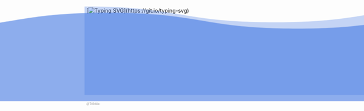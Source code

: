 [![Typing SVG](https://readme-typing-svg.herokuapp.com?color=00F779&center=true&width=550&lines=%C2%A1Holaaa+mi+nombre+es+Marco+Antonio+Rivera+Silva!)](https://git.io/typing-svg)


<svg viewBox="0 0 115 25" xmlns="http://www.w3.org/2000/svg" xmlns:xlink="http://www.w3.org/1999/xlink">

<style>

svg {
  width:100vw;
  position:fixed;
  top:-5px;
  transform: rotate(360deg);
  overflow:visible;
}

.wave {
  animation: wave 3s linear;
  animation-iteration-count:infinite;
  fill: #4478e3;  
}

.wave:hover {
  fill: #0066cc;
}

#wave2 {
  animation-duration:5s;
  animation-direction: reverse;
  opacity: .6
}
#wave3 {
  animation-duration: 7s;
  opacity:.3;
}
@keyframes wave {
  to {transform: translateX(-100%);}
}


</style>

 <defs> 
    <filter id="goo">
      <feGaussianBlur in="SourceGraphic" stdDeviation="1" result="blur" />
      <feColorMatrix in="blur" mode="matrix" values="
           1 0 0 0 0  
           0 1 0 0 0  
           0 0 1 0 0  
           0 0 0 13 -9" result="goo" />
      <xfeBlend in="SourceGraphic" in2="goo" />
  	</filter>
    <path id="wave" d="M 0,10 C 30,10 30,15 60,15 90,15 90,10 120,10 150,10 150,15 180,15 210,15 210,10 240,10 v 28 h -240 z" />
  </defs> 
  <use id="wave3" class="wave" xlink:href="#wave" x="0" y="-2" ></use> 
  <use id="wave2" class="wave" xlink:href="#wave" x="0" y="0" ></use>
<svg height="30" width="200" xmlns:xlink="http://www.w3.org/1999/xlink">
  <a xlink:href="https://github.com/Trilokia" target="_top">
  <text y="39" font-family="Times, serif" fill="grey" font-size="1px">
    @Trilokia
  </text>
  </a>
</svg>
</svg>

<!--
**DONMARCORS/DONMARCORS** is a ✨ _special_ ✨ repository because its `README.md` (this file) appears on your GitHub profile.

Here are some ideas to get you started:

- 🔭 I’m currently working on ...
- 🌱 I’m currently learning ...
- 👯 I’m looking to collaborate on ...
- 🤔 I’m looking for help with ...
- 💬 Ask me about ...
- 📫 How to reach me: ...
- 😄 Pronouns: ...
- ⚡ Fun fact: ...
-->

